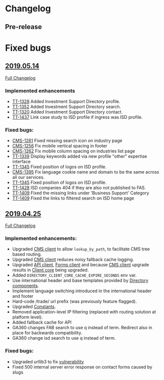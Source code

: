 # Changelog

## Pre-release

# Fixed bugs


## [2019.05.14](https://github.com/uktrade/directory-ui-supplier/releases/tag/2019.05.14)

[Full Changelog](https://github.com/uktrade/directory-ui-supplier/compare/2019.04.25...2019.05.14)

### Implemented enhancements

- [TT-1328](https://uktrade.atlassian.net/browse/CMS-1328) Added Investment Support Directory profile.
- [TT-1352](https://uktrade.atlassian.net/browse/CMS-1328) Added Investment Support Directory search.
- [TT-1320](https://uktrade.atlassian.net/browse/TT-1320) Added Investment Support Directory contact.
- [TT-1437](https://uktrade.atlassian.net/browse/TT-1437]) Link case study to ISD profile if ingress was ISD profile.

### Fixed bugs:

- [CMS-1261](https://uktrade.atlassian.net/browse/CMS-1261) Fixed missing search icon on industry page
- [CMS-1256](https://uktrade.atlassian.net/browse/CMS-1256) Fix mobile vertical spacing in footer
- [CMS-1262](https://uktrade.atlassian.net/browse/CMS-1262) Fix mobile column spacing on industries list page
- [TT-1339](https://uktrade.atlassian.net/browse/TT-1339) Display keywords added via new profile "other" expertise interface
- [TT-1345](https://uktrade.atlassian.net/browse/TT-1345) Fixed position of logos on ISD profile.
- [CMS-1395](https://uktrade.atlassian.net/browse/CMS-1395) Fix language cookie name and domain to be the same across all our services.
- [TT-1345](https://uktrade.atlassian.net/browse/TT-1345) Fixed position of logos on ISD profile.
- [TT-1428](https://uktrade.atlassian.net/browse/TT-1428) ISD companies 404 if they are also not published to FAS.
- [TT-1409](https://uktrade.atlassian.net/browse/TT-1409) Fixed the missing links under 'Business Support' Category
- [TT-1409](https://uktrade.atlassian.net/browse/TT-1409) Fixed the links to filtered search on ISD home page


## [2019.04.25](https://github.com/uktrade/directory-ui-supplier/releases/tag/2019.04.25)

[Full Changelog](https://github.com/uktrade/directory-ui-supplier/compare/2019.04.03...2019.04.25)

### Implemented enhancements:

- Upgraded [CMS client][directory-cms-client] to allow `lookup_by_path`, to facilitate CMS tree based routing.
- Upgraded [CMS client][directory-cms-client] reduces noisy fallback cache logging.
- Upgraded [API client][directory-api-client], [Forms client][directory-forms-api-client] and because [CMS client][directory-cms-client] upgrade results in [Client core][directory-client-core] being upgraded.
- Added `DIRECTORY_CLIENT_CORE_CACHE_EXPIRE_SECONDS` env var.
- Use international header and base templates provided by [Directory components][directory-components].
- Implement language switching introduced in the international header and footer
- Hard-code /trade/ url prefix (was previously feature flagged).
- Upgraded [Constants][directory-constants].
- Removed application-level IP filtering (replaced with routing solution at platform level).
- Added fallback cache for API
- GA360 changes FAB search to use q instead of term. Redirect also in place for backwards compatibility.
- GA360 change isd search to use q instead of term.

### Fixed bugs:

- Upgraded urllib3 to fix [vulnerability](https://nvd.nist.gov/vuln/detail/CVE-2019-11324)
- Fixed 500 internal server error response on contact forms caused by slugs


[directory-api-client]: https://github.com/uktrade/directory-api-client
[directory-client-core]: https://github.com/uktrade/directory-client-core
[directory-cms-client]: https://github.com/uktrade/directory-cms-client
[directory-forms-api-client]: https://github.com/uktrade/directory-forms-api-client
[directory-components]: https://github.com/uktrade/directory-components
[directory-constants]: https://github.com/uktrade/directory-constants

